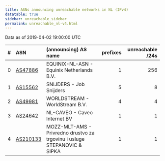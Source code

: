 ```yaml
---
title: ASNs announcing unreachable networks in NL (IPv4)
datatable: true
sidebar: unreachable_sidebar
permalink: unreachable_nl-v4.html
---
```


Data as of 2019-04-02 19:00:00 UTC


<div class="datatable-begin"></div>

|   # | ASN                                      | (announcing) AS name                                                         |   prefixes |   unreachable /24s |
|----:|:-----------------------------------------|:-----------------------------------------------------------------------------|-----------:|-------------------:|
|   0 | [AS47886](unreachable_AS47886-v4.html)   | EQUINIX-NL-ASN - Equinix Netherlands B.V.                                    |          1 |                256 |
|   1 | [AS15562](unreachable_AS15562-v4.html)   | SNIJDERS - Job Snijders                                                      |          5 |                  8 |
|   2 | [AS49981](unreachable_AS49981-v4.html)   | WORLDSTREAM - WorldStream B.V.                                               |          4 |                  4 |
|   3 | [AS24642](unreachable_AS24642-v4.html)   | NL-CAVEO - Caveo Internet BV                                                 |          1 |                  1 |
|   4 | [AS210133](unreachable_AS210133-v4.html) | MOZZ-MLT-AMS - Privredno drustvo za trgovinu i usluge STEPANOVIC &amp; SIPKA |          1 |                  1 |

<div class="datatable-end"></div>
